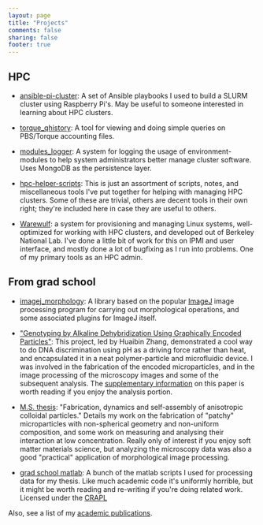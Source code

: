 ```yaml
---
layout: page
title: "Projects"
comments: false
sharing: false
footer: true
---
```


## HPC ##

* [ansible-pi-cluster](https://github.com/ajdecon/ansible-pi-cluster):
A set of Ansible playbooks I used to build a SLURM cluster using
Raspberry Pi's. May be useful to someone interested in learning about
HPC clusters.

* [torque_qhistory](http://blog.ajdecon.org/torque_qhistory/): A 
tool for viewing and doing simple queries on PBS/Torque accounting files.

* [modules_logger](http://blog.ajdecon.org/modules_logger/): A system for logging 
the usage of environment-modules to help system administrators better manage 
cluster software. Uses MongoDB as the persistence layer.

* [hpc-helper-scripts](http://blog.ajdecon.org/hpc-helper-scripts/): 
This is just an assortment of scripts, notes, and miscellaneous tools I've put together for helping with managing HPC clusters. Some of these are trivial, others are decent tools in their own right;
they're included here in case they are useful to others.

* [Warewulf](http://warewulf.lbl.gov): a system for provisioning and managing 
Linux systems, well-optimized for working with HPC clusters, and developed
out of Berkeley National Lab. I've done a little bit of work for this on IPMI and user interface, and mostly done a
lot of bugfixing as I run into problems. One of my primary tools as an HPC admin.

## From grad school ##

* [imagej_morphology](https://github.com/ajdecon/imagej_morphology): A library
based on the popular [ImageJ](http://rsb.info.nih.gov/ij/) image processing 
program for carrying out morphological operations, and some associated plugins
for ImageJ itself.

* ["Genotyping by Alkaline Dehybridization Using Graphically Encoded 
Particles"](http://colloids.matse.illinois.edu/articles/zhang_ChemEurJ.pdf): This 
project, led by Huaibin Zhang, demonstrated a cool way to do DNA discrimination
using pH as a driving force rather than heat, and encapsulated it in a neat
polymer-particle and microfluidic device. I was involved in the fabrication
of the encoded microparticles, and in the image processing of the microscopy
images and some of the subsequent analysis. The 
[supplementary information](http://www.ajdecon.org/pubfiles/Zhang-et-al_Supplementary_Information.pdf)
on this paper is worth reading if you enjoy the analysis portion.

* [M.S. thesis](https://github.com/ajdecon/ms_thesis): "Fabrication, dynamics and 
self-assembly of anisotropic colloidal particles." Details my work on the fabrication
of "patchy" microparticles with non-spherical geometry and non-uniform composition, 
and some work on measuring and analysing their interaction at low concentration.
Really only of interest if you enjoy soft matter materials science, but analyzing
the microscopy data was also
a good "practical" application of morphological image processing.

 - [grad school matlab](https://github.com/ajdecon/gradschool_matlab): A bunch
   of the matlab scripts I used for processing data for my thesis. Like much
   academic code it's uniformly horrible, but it might be worth reading and
   re-writing if you're doing related work. Licensed under the
   [CRAPL](http://matt.might.net/articles/crapl/)

Also, see a list of my [academic publications](/pubs).
